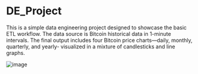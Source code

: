 # DE_Project

This is a simple data engineering project designed to showcase the basic ETL workflow. The data source is Bitcoin historical data in 1-minute intervals. The final output includes four Bitcoin price charts—daily, monthly, quarterly, and yearly- visualized in a mixture of candlesticks and line graphs. 


![image](https://github.com/user-attachments/assets/eb9e80df-1b7d-48b1-8dae-6a5563a47a54)
